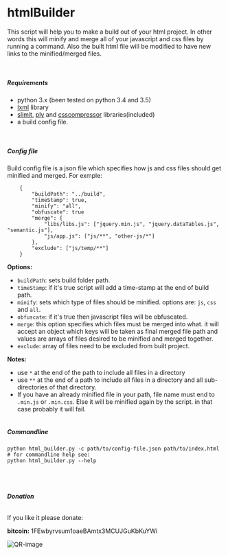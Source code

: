 **htmlBuilder**
===============

This script will help you to make a build out of your html project. In other words this will minify and merge all of your javascript and css files by running a command. Also the built html file will be modified to have new links to the minified/merged files.

<br>

##### Requirements #####
- python 3.x (been tested on python 3.4 and 3.5)
- [lxml](http://lxml.de/index.html) library
- [slimit](https://github.com/rspivak/slimit), [ply](http://www.dabeaz.com/ply) and [csscompressor](https://travis-ci.org/sprymix/csscompressor) libraries(included)
- a build config file.  
<br>

##### Config file #####
Build config file is a json file which specifies how js and css files should get minified and merged.
For exmple:
```
    {
        "buildPath": "../build",
        "timeStamp": true,
        "minify": "all",
        "obfuscate": true
        "merge": {
            "libs/libs.js": ["jquery.min.js", "jquery.dataTables.js", "semantic.js"],
            "js/app.js": ["js/**", "other-js/*"]
        },
        "exclude": ["js/temp/**"]
    }
```

**Options:**
- `buildPath`: sets build folder path.
- `timeStamp`:   if it's true script will add a time-stamp at the end of build path.
- `minify`:      sets which type of files should be minified. options are: `js`, `css` and `all`.
- `obfuscate`:   if it's true then javascript files will be obfuscated.
- `merge`:       this option specifies which files must be merged into what. it will accept an object which keys will be taken as final merged file path and values are arrays of files desired to be minified and merged together.
- `exclude`: array of files need to be excluded from built project.

**Notes:**
- use `*` at the end of the path to include all files in a directory 
- use `**` at the end of a path to include all files in a directory and all sub-directories of that directory.
- If you have an already minified file in your path, file name must end to `.min.js` or `.min.css`. Else it will be minified again by the script. in that case probably it will fail.
<br><br>

##### Commandline #####
    python html_builder.py -c path/to/config-file.json path/to/index.html
    # for commandline help see:
    python html_builder.py --help
<br><br>

###### **Donation** ######
If you like it please donate:

**bitcoin:**  1FEwbyrvsum1oaeBAmtx3MCUJGuKbKuYWi

![QR-image](http://mese79.persiangig.com/document/my-wallet.png)